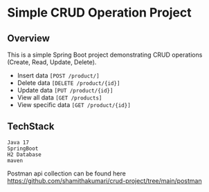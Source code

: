 # Simple CRUD Operation Project

## Overview
This is a simple Spring Boot project demonstrating CRUD operations (Create, Read, Update, Delete).
* Insert data   `[POST /product/]`
* Delete data `[DELETE /product/{id}]`
* Update data `[PUT /product/{id}]`
* View all data `[GET /products]`
* View specific data `[GET /product/{id}]`

## TechStack

```
Java 17
SpringBoot
H2 Database
maven
```

Postman api collection can be found here
https://github.com/shamithakumari/crud-project/tree/main/postman
